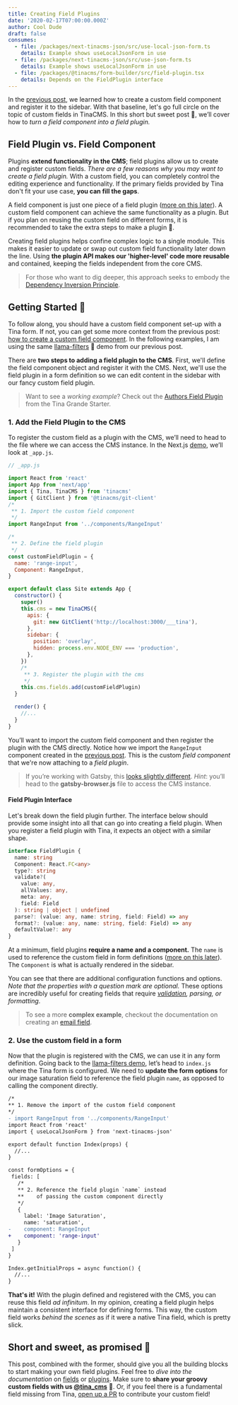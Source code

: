 ```yaml
---
title: Creating Field Plugins
date: '2020-02-17T07:00:00.000Z'
author: Cool Dude
draft: false
consumes:
  - file: /packages/next-tinacms-json/src/use-local-json-form.ts
    details: Example shows useLocalJsonForm in use
  - file: /packages/next-tinacms-json/src/use-json-form.ts
    details: Example shows useLocalJsonForm in use
  - file: /packages/@tinacms/form-builder/src/field-plugin.tsx
    details: Depends on the FieldPlugin interface
---
```


In the [previous post](https://tinacms.org/blog/custom-field-components), we learned how to create a custom field component and register it to the sidebar. With that baseline, let's go full circle on the topic of custom fields in TinaCMS. In this short but sweet post 🧁, we’ll cover how to _turn a field component into a field plugin._

## Field Plugin vs. Field Component

Plugins **extend functionality in the CMS**; field plugins allow us to create and register custom fields. _There are a few reasons why you may want to create a field plugin._ With a custom field, you can completely control the editing experience and functionality. If the primary fields provided by Tina don't fit your use case, **you can fill the gaps**.

A field component is just one piece of a field plugin ([more on this later](https://tinacms.org/blog/custom-field-plugins#field-plugin-interface)). A custom field component can achieve the same functionality as a plugin. But if you plan on reusing the custom field on different forms, it is recommended to take the extra steps to make a plugin 🔌.

Creating field plugins helps confine complex logic to a single module. This makes it easier to update or swap out custom field functionality later down the line. Using **the plugin API makes our 'higher-level' code more reusable** and contained, keeping the fields independent from the core CMS.

> For those who want to dig deeper, this approach seeks to embody the [Dependency Inversion Principle](https://stackify.com/dependency-inversion-principle/).

## Getting Started 👏

To follow along, you should have a custom field component set-up with a Tina form. If not, you can get some more context from the previous post: [how to create a custom field component](https://tinacms.org/blog/custom-field-components). In the following examples, I am using the same [llama-filters](https://github.com/kendallstrautman/llama-filters) 🦙 demo from our previous post.

There are **two steps to adding a field plugin to the CMS**. First, we'll define the field component object and register it with the CMS. Next, we'll use the field plugin in a form definition so we can edit content in the sidebar with our fancy custom field plugin.

> Want to see a _working example_? Check out the [Authors Field Plugin](https://github.com/tinacms/tina-starter-grande/blob/master/src/fields/authors.js) from the Tina Grande Starter.

### 1. Add the Field Plugin to the CMS

To register the custom field as a plugin with the CMS, we’ll need to head to the file where we can access the CMS instance. In the Next.js [demo](https://github.com/kendallstrautman/llama-filters/blob/master/pages/_app.js), we’ll look at `_app.js`.

```js
// _app.js

import React from 'react'
import App from 'next/app'
import { Tina, TinaCMS } from 'tinacms'
import { GitClient } from '@tinacms/git-client'
/*
 ** 1. Import the custom field component
 */
import RangeInput from '../components/RangeInput'

/*
 ** 2. Define the field plugin
 */
const customFieldPlugin = {
  name: 'range-input',
  Component: RangeInput,
}

export default class Site extends App {
  constructor() {
    super()
    this.cms = new TinaCMS({
      apis: {
        git: new GitClient('http://localhost:3000/___tina'),
      },
      sidebar: {
        position: 'overlay',
        hidden: process.env.NODE_ENV === 'production',
      },
    })
    /*
     ** 3. Register the plugin with the cms
     */
    this.cms.fields.add(customFieldPlugin)
  }

  render() {
    //...
  }
}
```

You’ll want to import the custom field component and then register the plugin with the CMS directly. Notice how we import the `RangeInput` component created in the [previous post](https://tinacms.org/blog/custom-field-components). This is the custom _field component_ that we're now attaching to a _field plugin_.

> If you’re working with Gatsby, this [looks slightly different](https://tinacms.org/docs/gatsby/custom-fields/). _Hint_: you’ll head to the **gatsby-browser.js** file to access the CMS instance.

#### Field Plugin Interface

Let's break down the field plugin further. The interface below should provide some insight into all that can go into creating a field plugin. When you register a field plugin with Tina, it expects an object with a similar shape.

```ts
interface FieldPlugin {
  name: string
  Component: React.FC<any>
  type?: string
  validate?(
    value: any,
    allValues: any,
    meta: any,
    field: Field
  ): string | object | undefined
  parse?: (value: any, name: string, field: Field) => any
  format?: (value: any, name: string, field: Field) => any
  defaultValue?: any
}
```

At a minimum, field plugins **require a name and a component.** The `name` is used to reference the custom field in form definitions ([more on this later](https://tinacms.org/blog/custom-field-plugins#2-use-the-custom-field-in-a-form)). The `Component` is what is actually rendered in the sidebar.

You can see that there are additional configuration functions and options. _Note that the properties with a question mark are optional._ These options are incredibly useful for creating fields that require _[validation](https://tinacms.org/docs/fields/custom-fields#validate-optional), parsing, or formatting_.

> To see a more **complex example**, checkout the documentation on creating an [email field](https://tinacms.org/docs/gatsby/custom-fields/).

### 2. Use the custom field in a form

Now that the plugin is registered with the CMS, we can use it in any form definition. Going back to the [llama-filters demo](https://github.com/kendallstrautman/llama-filters), let’s head to `index.js` where the Tina form is configured. We need to **update the form options** for our image saturation field to reference the field plugin `name`, as opposed to calling the component directly.

```diff
/*
** 1. Remove the import of the custom field component
*/
- import RangeInput from '../components/RangeInput'
import React from 'react'
import { useLocalJsonForm } from 'next-tinacms-json'

export default function Index(props) {
  //...
}

const formOptions = {
 fields: [
   /*
   ** 2. Reference the field plugin `name` instead
   **    of passing the custom component directly
   */
   {
     label: 'Image Saturation',
     name: 'saturation',
-    component: RangeInput
+    component: 'range-input'
   }
 ]
}

Index.getInitialProps = async function() {
  //...
}
```

**That's it!** With the plugin defined and registered with the CMS, you can reuse this field _ad infinitum_. In my opinion, creating a field plugin helps maintain a consistent interface for defining forms. This way, the custom field works _behind the scenes_ as if it were a native Tina field, which is pretty slick.

## Short and sweet, as promised 🍰

This post, combined with the former, should give you all the building blocks to start making your own field plugins. Feel free to _dive into the documentation_ on [fields](https://tinacms.org/docs/fields/custom-fields/) or [plugins](https://tinacms.org/docs/concepts/plugins). Make sure to **share your groovy custom fields with us [@tina_cms](https://twitter.com/tina_cms)** 🖖. Or, if you feel there is a fundamental field missing from Tina, [open up a PR](https://github.com/tinacms/tinacms/) to contribute your custom field!

